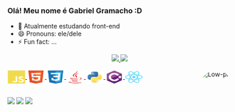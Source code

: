 ### Olá! Meu nome é Gabriel Gramacho :D


- 🌱 Atualmente estudando front-end
- 😄 Pronouns: ele/dele
- ⚡ Fun fact: ...
<div align="center">
  <a href="https://github.com/Lowpexay">
  <img height="180em" src="https://github-readme-stats.vercel.app/api?username=Lowpexay&show_icons=true&theme=tokyonight&include_all_commits=true&count_private=true"/>
  <img height="180em" src="https://github-readme-stats.vercel.app/api/top-langs/?username=Lowpexay&layout=compact&langs_count=7&theme=tokyonight"/>
</div>

<div style="display: inline_block"><br>
  <img align="center" alt="Low-Js" height="30" width="40" src="https://raw.githubusercontent.com/devicons/devicon/master/icons/javascript/javascript-plain.svg">
  <img align="center" alt="Low-HTML" height="30" width="40" src="https://raw.githubusercontent.com/devicons/devicon/master/icons/html5/html5-original.svg">
  <img align="center" alt="Low-CSS" height="30" width="40" src="https://raw.githubusercontent.com/devicons/devicon/master/icons/css3/css3-original.svg">
  <img align="center" alt="Low-Java" height="30" width="40" src="https://raw.githubusercontent.com/devicons/devicon/master/icons/java/java-plain.svg">
  <img align="center" alt="Low-Python" height="30" width="40" src="https://raw.githubusercontent.com/devicons/devicon/master/icons/python/python-original.svg">
  <img align="center" alt="Low-Csharp" height="30" width="40" src="https://raw.githubusercontent.com/devicons/devicon/master/icons/csharp/csharp-original.svg">
  <img align="center" alt="Low-React" height="30" width="40" src="https://raw.githubusercontent.com/devicons/devicon/master/icons/react/react-original.svg">
  <img align="right" alt="Low-pic" height="150" style="border-radius:50px;" src="https://i.imgflip.com/6vvyya.gif"
</div>

##

<div>
  <a href="https://instagram.com/gabriel.gramacho" target="_blank"><img src="https://img.shields.io/badge/-Instagram-%23E4405F?style=for-the-badge&logo=instagram&logoColor=white" target="_blank"></a>
  <a href = "mailto:ggramacho09@gmail.com"><img src="https://img.shields.io/badge/-Gmail-%23333?style=for-the-badge&logo=gmail&logoColor=white" target="_blank"></a>
  <a href="https://www.linkedin.com/in/gabriel-gramacho-696536215/" target="_blank"><img src="https://img.shields.io/badge/-LinkedIn-%230077B5?style=for-the-badge&logo=linkedin&logoColor=white" target="_blank"></a> 


</div>
